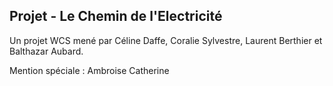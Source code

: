 ## Projet - Le Chemin de l'Electricité

Un projet WCS mené par Céline Daffe, Coralie Sylvestre, Laurent Berthier et Balthazar Aubard.

Mention spéciale : Ambroise Catherine
